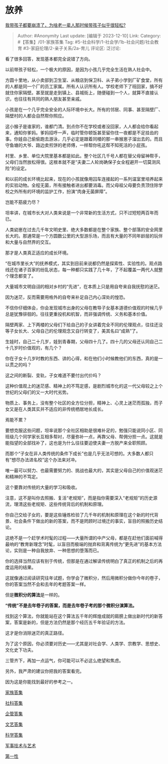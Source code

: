# 放养
[我带孩子都要崩溃了，为啥老一辈人那时候带孩子似乎很轻松?](https://www.zhihu.com/question/407582335/answer/3317542411)

> Author: #Anonymity
> Last update: [编辑于 2023-12-10]
> Link:
> Category: #【答集】/01-家族答集 
> Tag: #5-社会科学/1-社会学/1b-社会问题/社会教育 #3-家庭伦理/2-亲子关系/2a-育儿 
> 评论区:
> 泛讨论:

看了很多回答，发现基本都完全说错了方向。

以前带孩子轻松，一个极大的原因，是因为小孩几乎完全生活在熟人社会中。

方圆十里地，从小卖部到卫生室、从粮店到保卫科、从子弟小学到厂矿食堂，所有的人都是同一个厂的员工家属。所有人认识所有人。学校老师下了班回家，搞不好就住你家隔壁。甚至就是走到镇上、县城街上，随便碰到一个人，就算不直接认识，也往往有共同的熟人朋友甚至亲戚。

小孩是在一个几乎完全安全的人际环境中长大。所有的邻居、同事、甚至隔壁厂、隔壁村的人都会自然帮你照应。

这小猴子是谁家的，谁都门清。到点你不在学校或者没回家，人人都会给你看起来，通知你爹妈。爹妈招呼一声，临时管你顿饭甚至留你住一夜都是不足挂齿的事。你娃自己偷偷跑去游泳，几乎必定是跟着同楼的那一串猴崽子溜出去的。而且守鱼塘的大爷、路边卖煎饼的老师傅，一样帮你吼这帮不知死活的小屁孩。

村里、乡里、单位大院里基本都是如此。整个社区几千号人都在替父母留神帮手，父母们当然放松得很。这根本就不是“夫妻二人轮岗确保子女全程避开一切莫测风险”的设定。

和以前的成长环境比起来，现在的小孩就像用囚车连接起的一系列温室里培养起来的实验动物。全程无菌，所有接触者进出都要消毒。而父母祖父母要负责顶住除学校之外所有的环境的监护工作，扮演“肉身无菌屏障”。

岂能不筋疲力尽？

坦率讲，在城市长大对人类来说是一个非常新的生活方式，只不过短短两百年而已。

人类幼崽在过去几千年文明史里、绝大多数都是在整个家族、整个部落的安全网里长大的。那通常是一个方圆数公里的大型游乐场，而且有大量的不同年龄层的玩伴和大量与自然界的交互。

那才是人类真正适应的成长环境。

“在城市里长大”的抚养模式，其实到目前来说都仍然是探索性、实验性的。观点路线还在诸子百家的纷乱状态，每一种都只实践了几十年，了不起覆盖一两代人就整个理念都变了。

大量城市文明自诩的相对乡村的“先进”，在本质上只是用自夸来自我抚慰的迷茫。

因为迷茫，反而需要用格外的自夸来补足自己内心深处的惶恐。

不信你仔细体会，你会发现城市出身的父母在教导子女基本道德价值观的时候几乎总是犹豫徘徊的。往往更重投机和机智，而非强调传统、义务和基本价值。

隔壁两家、上下两楼的父母们下给自己的子女讲着完全不同的伦理观点，往往还没等子女长大、父母自己的伦理观念又自行转变了，美其名曰“成熟”了。

生娃时，自己二十几岁，娃到青春期，父母四十几了。四十几的父母还认同自己二十几岁时价值观的，有几个？

你在子女十几岁时教的东西、讲的心得，和在他们小时候教他们的东西，真的是一以贯之的吗？

这之间的断裂、变轨，子女难道不要付出代价吗？

这种价值观上的迷茫感、精神上的不笃定感，是剧烈城市化的这一代父母较之上个世纪的父母们的又一大时代劣势。

物质上、事务上，没有整个社区的全方位分担，精神上、心灵上迷茫而孤独，而子女又是在人类其实并不适应的非传统栖居地长成长。

焉能不累？

要想克服这些问题，坦率说那个全社区相助是很难补足的，勉强只能说同小区、同班级几个同学家长互相多帮衬，尽量弥补一点，再靠父母、帮佣分担一点。这就是能指望的全部找补了，这也是为什么往往要迫使夫妻一方脱产来全职照顾。

而那个“子女在非人类传统的条件下成长”也是几乎无法可想的。大多数人都只有“想尽办法进名校”这个办法来对冲。

唯一最可以努力、也最需要努力的、挑战也最大的，其实是父母自己的价值观迷茫和精神的不笃定。

这个要靠对传统的大量的学习和吸收。

注意，这不是叫你去照搬、复活“老规矩”，而是指你需要深入“老规矩”的历史源流，理清这些老规矩、这些传统背后的机制和原理。

你自己交给子女的，要是这些锤炼检验了几千年的机制和原理在这个新的时代背景、社会条件下做出的新的答案，而不是罔顾时过境迁的事实，盲目的照搬历史结论。

这绝不是一个赶学术时髦的过程——大量所谓的中产父母，都是在赶他们面前喊得最响的“教育新理念”时髦，以盲目而极端的抛弃和背离传统为“更先进”的基本方法论，实则是一种自我放弃、一种思想的堕落而已。

你的选择当然应该有别于传统，但那是在通过解读传统明白了真正的机制之后的再度运用的结果。

这就像通过阅读研究往年试题，你学会了微积分，然后用微积分做你今年的卷子，你的答案当然不会和去年的考题答案一样。

但是**微积分的算法**是一样的。

**“传统”不是去年卷子的答案，而是去年卷子考的那个微积分演算法。**

找到这个算法，你就能站在这个算法五千年的辉煌成就的肩膀上做出新时代的新答案，答案是新的，但是方法仍然是那个经历五千年验证的方法。

这才是你消除迷茫的真正路径。

为了这个原因，你必须要对历史——尤其是对社会学、人类学、宗教学、思想史、文化史下功夫。

三管齐下，再加一点运气，你可能可以不必这么绝望和焦虑。

另外，我严肃的建议你把我的答案看完。

因为这是你能找到最好的参考之一。

[家族答集](https://zhihu.com/collection/378738313)

[社科答集](https://zhihu.com/collection/304176992)

[企管答集](https://zhihu.com/collection/378738376)

[文艺答集](https://zhihu.com/collection/304177043)

[科学答集](https://zhihu.com/collection/304168613)

[军事技术与艺术](https://zhihu.com/collection/373157508)

[第一性](https://zhihu.com/collection/369876193)